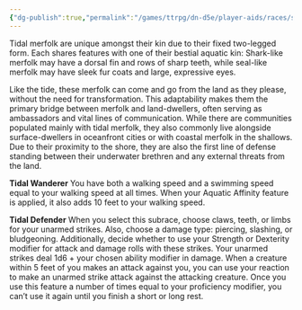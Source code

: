 ```yaml
---
{"dg-publish":true,"permalink":"/games/ttrpg/dn-d5e/player-aids/races/sub-races/merfolk-subrace-tidal/","tags":["TTRPG/DND/5e","Races"],"noteIcon":""}
---
```



Tidal merfolk are unique amongst their kin due to their fixed two-legged form. Each shares
features with one of their bestial aquatic kin: Shark-like merfolk may have a dorsal fin and rows
of sharp teeth, while seal-like merfolk may have sleek fur coats and large, expressive eyes.

Like the tide, these merfolk can come and go from the land as they please, without the need for
transformation. This adaptability makes them the primary bridge between merfolk and
land-dwellers, often serving as ambassadors and vital lines of communication. While there are
communities populated mainly with tidal merfolk, they also commonly live alongside
surface-dwellers in oceanfront cities or with coastal merfolk in the shallows. Due to their
proximity to the shore, they are also the first line of defense standing between their underwater
brethren and any external threats from the land.

**Tidal Wanderer**
You have both a walking speed and a swimming speed equal to your walking speed at
all times. When your Aquatic Affinity feature is applied, it also adds 10 feet to your
walking speed.

**Tidal Defender**
When you select this subrace, choose claws, teeth, or limbs for your unarmed strikes.
Also, choose a damage type: piercing, slashing, or bludgeoning. Additionally, decide
whether to use your Strength or Dexterity modifier for attack and damage rolls with these
strikes. Your unarmed strikes deal 1d6 + your chosen ability modifier in damage.
When a creature within 5 feet of you makes an attack against you, you can use your
reaction to make an unarmed strike attack against the attacking creature. Once you use
this feature a number of times equal to your proficiency modifier, you can’t use it again
until you finish a short or long rest.